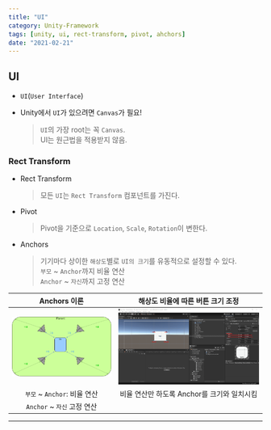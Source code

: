 ```yaml
---
title: "UI"
category: Unity-Framework
tags: [unity, ui, rect-transform, pivot, ahchors]
date: "2021-02-21"
---
```


## UI

- `UI`(`User Interface`)

- Unity에서 `UI`가 있으려면 `Canvas`가 필요!

  > `UI`의 가장 root는 꼭 `Canvas`.  
  > UI는 원근법을 적용받지 않음.

### Rect Transform

- Rect Transform
  > 모든 `UI`는 `Rect Transform` 컴포넌트를 가진다.
- Pivot
  > Pivot을 기준으로 `Location`, `Scale`, `Rotation`이 변한다.
- Anchors

  > 기기마다 상이한 `해상도`별로 `UI의 크기`를 유동적으로 설정할 수 있다.  
  > `부모` ~ `Anchor`까지 비율 연산  
  > `Anchor` ~ `자신`까지 고정 연산

|           Anchors 이론            |                해상도 비율에 따른 버튼 크기 조정                |
| :-------------------------------: | :-------------------------------------------------------------: |
| ![anchor](/uploads/ui/anchor.png) | ![depends-on-resolution](/uploads/ui/depends-on-resoultion.png) |
|   `부모` ~ `Anchor`: 비율 연산    |           비율 연산만 하도록 Anchor를 크기와 일치시킴           |
|    `Anchor` ~ `자신` 고정 연산    |                                                                 |

---
